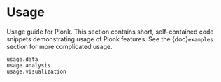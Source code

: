 # Usage

Usage guide for Plonk. This section contains short, self-contained code snippets
demonstrating usage of Plonk features. See the {doc}`examples` section for more
complicated usage.

```{toctree}
usage.data
usage.analysis
usage.visualization
```
